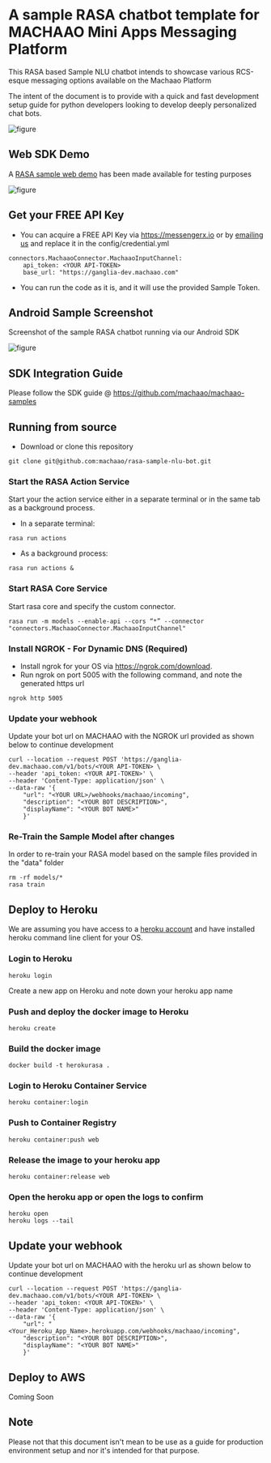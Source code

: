 
# A sample RASA chatbot template for MACHAAO Mini Apps Messaging Platform

This RASA based Sample NLU chatbot intends to showcase various RCS-esque messaging options available on the Machaao Platform

The intent of the document is to provide with a quick and fast development setup guide for python developers looking to develop deeply personalized chat bots.

![figure](images/sample_rasa_machaao_bot.jpeg)


## Web SDK Demo ##
A [RASA sample web demo](https://ganglia-dev.machaao.com/rasa.sample) has been made available for testing purposes

![figure](images/sample_rasa_web_bot.png)

## Get your FREE API Key ##
* You can acquire a FREE API Key via https://messengerx.io 
or by [emailing us](mailto:connect@machaao.com) and replace it in the config/credential.yml
```
connectors.MachaaoConnector.MachaaoInputChannel:
    api_token: <YOUR API-TOKEN>
    base_url: "https://ganglia-dev.machaao.com"
```

* You can run the code as it is, and it will use the provided Sample Token.

## Android Sample Screenshot ##
Screenshot of the sample RASA chatbot running via our Android SDK

![figure](images/sample_rasa_android_bot.png)

## SDK Integration Guide ##
Please follow the SDK guide @ https://github.com/machaao/machaao-samples

## Running from source ##
* Download or clone this repository
```
git clone git@github.com:machaao/rasa-sample-nlu-bot.git 
```

### Start the RASA Action Service ###
Start your the action service either in a separate terminal or in the same tab as a background process.<br>

* In a separate terminal:
```
rasa run actions
```

* As a background process:
```
rasa run actions &
```

### Start RASA Core Service ###
Start rasa core and specify the custom connector.<br>
```
rasa run -m models --enable-api --cors “*” --connector "connectors.MachaaoConnector.MachaaoInputChannel"
```

### Install NGROK - For Dynamic DNS (Required) ###
* Install ngrok for your OS via https://ngrok.com/download.
* Run ngrok on port 5005 with the following command, and note the generated https url
```
ngrok http 5005
```

### Update your webhook ###
Update your bot url on MACHAAO with the NGROK url provided as shown below to continue development
```
curl --location --request POST 'https://ganglia-dev.machaao.com/v1/bots/<YOUR API-TOKEN> \
--header 'api_token: <YOUR API-TOKEN>' \
--header 'Content-Type: application/json' \
--data-raw '{
    "url": "<YOUR URL>/webhooks/machaao/incoming",
    "description": "<YOUR BOT DESCRIPTION>",
    "displayName": "<YOUR BOT NAME>"
    }'
```


### Re-Train the Sample Model after changes ###
In order to re-train your RASA model based on the sample files provided in the "data" folder
```
rm -rf models/*
rasa train
```



## Deploy to Heroku ##
We are assuming you have access to a [heroku account](https://heroku.com)
and have installed heroku command line client for your OS.

### Login to Heroku ###
```
heroku login
```

Create a new app on Heroku and note down your heroku app name

### Push and deploy the docker image to Heroku ###
```
heroku create
```

### Build the docker image ###
```
docker build -t herokurasa .
```

### Login to Heroku Container Service ###
```
heroku container:login
```

### Push to Container Registry ###
```
heroku container:push web
```
### Release the image to your heroku app ###
```
heroku container:release web
```
### Open the heroku app or open the logs to confirm ###
```
heroku open
heroku logs --tail
```

## Update your webhook ##
Update your bot url on MACHAAO with the heroku url as shown below to continue development
```
curl --location --request POST 'https://ganglia-dev.machaao.com/v1/bots/<YOUR API-TOKEN> \
--header 'api_token: <YOUR API-TOKEN>' \
--header 'Content-Type: application/json' \
--data-raw '{
    "url": "<Your_Heroku_App_Name>.herokuapp.com/webhooks/machaao/incoming",
    "description": "<YOUR BOT DESCRIPTION>",
    "displayName": "<YOUR BOT NAME>"
    }'
```

## Deploy to AWS ##
Coming Soon

## Note ##
Please not that this document isn't mean to be use as a guide for production environment setup and nor it's intended for that purpose.
